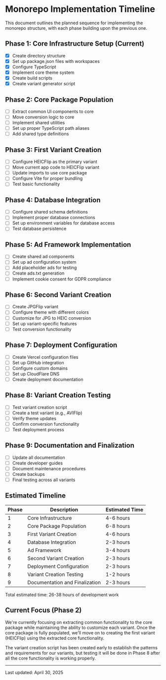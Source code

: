 # Monorepo Implementation Timeline

This document outlines the planned sequence for implementing the monorepo structure, with each phase building upon the previous one.

## Phase 1: Core Infrastructure Setup (Current)

- [x] Create directory structure
- [x] Set up package.json files with workspaces
- [x] Configure TypeScript
- [x] Implement core theme system
- [x] Create build scripts
- [x] Create variant generator script

## Phase 2: Core Package Population

- [ ] Extract common UI components to core
- [ ] Move conversion logic to core
- [ ] Implement shared utilities
- [ ] Set up proper TypeScript path aliases
- [ ] Add shared type definitions

## Phase 3: First Variant Creation

- [ ] Configure HEICFlip as the primary variant
- [ ] Move current app code to HEICFlip variant
- [ ] Update imports to use core package
- [ ] Configure Vite for proper bundling
- [ ] Test basic functionality

## Phase 4: Database Integration

- [ ] Configure shared schema definitions
- [ ] Implement proper database connections
- [ ] Set up environment variables for database access
- [ ] Test database persistence

## Phase 5: Ad Framework Implementation

- [ ] Create shared ad components
- [ ] Set up ad configuration system
- [ ] Add placeholder ads for testing
- [ ] Create ads.txt generation
- [ ] Implement cookie consent for GDPR compliance

## Phase 6: Second Variant Creation

- [ ] Create JPGFlip variant
- [ ] Configure theme with different colors
- [ ] Customize for JPG to HEIC conversion
- [ ] Set up variant-specific features
- [ ] Test conversion functionality

## Phase 7: Deployment Configuration

- [ ] Create Vercel configuration files
- [ ] Set up GitHub integration
- [ ] Configure custom domains
- [ ] Set up CloudFlare DNS
- [ ] Create deployment documentation

## Phase 8: Variant Creation Testing

- [ ] Test variant creation script
- [ ] Create a test variant (e.g., AVIFlip)
- [ ] Verify theme updates
- [ ] Confirm conversion functionality
- [ ] Test deployment process

## Phase 9: Documentation and Finalization

- [ ] Update all documentation
- [ ] Create developer guides
- [ ] Document maintenance procedures
- [ ] Create backups
- [ ] Final testing across all variants

## Estimated Timeline

| Phase | Description | Estimated Time |
|-------|-------------|----------------|
| 1 | Core Infrastructure | 4-6 hours |
| 2 | Core Package Population | 6-8 hours |
| 3 | First Variant Creation | 4-6 hours |
| 4 | Database Integration | 2-3 hours |
| 5 | Ad Framework | 3-4 hours |
| 6 | Second Variant Creation | 2-3 hours |
| 7 | Deployment Configuration | 2-3 hours |
| 8 | Variant Creation Testing | 1-2 hours |
| 9 | Documentation and Finalization | 2-3 hours |

Total estimated time: 26-38 hours of development work

## Current Focus (Phase 2)

We're currently focusing on extracting common functionality to the core package while maintaining the ability to customize each variant. Once the core package is fully populated, we'll move on to creating the first variant (HEICFlip) using the extracted core functionality.

The variant creation script has been created early to establish the patterns and requirements for our variants, but testing it will be done in Phase 8 after all the core functionality is working properly.

---

Last updated: April 30, 2025